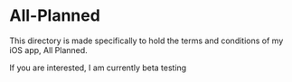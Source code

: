 # All-Planned
This directory is made specifically to hold the terms and conditions of my iOS app, All Planned.

If you are interested, I am currently beta testing

